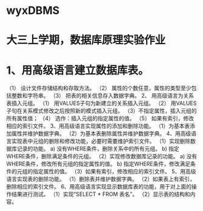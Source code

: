 # wyxDBMS


# 大三上学期，数据库原理实验作业

# 1、用高级语言建立数据库表。
（1）	设计文件存储结构和存取方法。
（2）	属性的个数任意，属性的类型至少包括整数和字符串。
（3）	把表的相关信息存入数据字典。
2、	用高级语言为关系表插入元组。
（1）	用VALUES子句为新建立的关系插入元组。
（2）	用VALUES子句在关系模式修改之后按照新的模式插入元组。
（3）不指定属性，插入元组的所有属性值；
（4）	选作：插入元组的指定属性的值。
（5）	如果有索引，修改相应的索引文件。
3、用高级语言实现属性的添加和删除功能。
（1）为基本表添加属性并维护数据字典。
（2）为基本表删除属性并维护数据字典。
4、用高级语言实现表中元组的删除和修改功能，必要时需要维护索引文件。
（1）实现删除数据库记录的功能。
a) 没有WHERE条件，删除关系中的所有元组。
b) 指定WHERE条件，删除满足条件的元组。
（2）实现修改数据库记录的功能。
a) 没有WHERE条件，修改所有元组的指定属性的值。
b) 指定WHERE条件，修改满足条件的元组的指定属性的值。
（3）如果有索引，修改相应的索引文件。
5、用高级语言实现表的删除功能。
（1）删除表并维护数据字典。
（2）如果表上有索引，删除相应的索引文件。
6、用高级语言实现显示数据库表的功能，用于对上面的操作结果进行测试。
（1）实现“SELECT * FROM 表名”。
（2）显示表的结构和内容。
